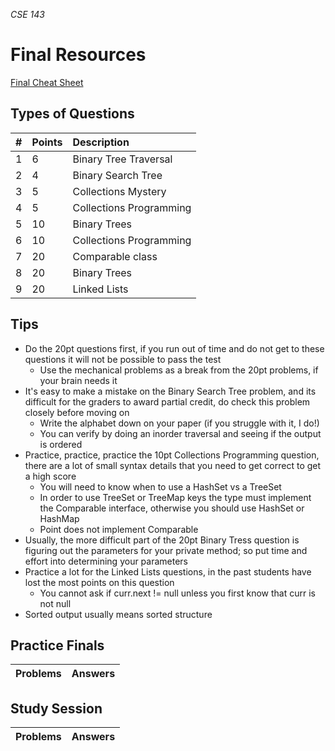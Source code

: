 _CSE 143_
# Final Resources

[Final Cheat Sheet](final-cheat-sheet.md)

## Types of Questions

| # | Points | Description |
| :--- | :--- | :--- |
| 1 | 6 | Binary Tree Traversal |
| 2 | 4 | Binary Search Tree |
| 3 | 5 | Collections Mystery |
| 4 | 5 | Collections Programming |
| 5 | 10 | Binary Trees |
| 6 | 10 | Collections Programming |
| 7 | 20 | Comparable class |
| 8 | 20 | Binary Trees |
| 9 | 20 | Linked Lists |

## Tips
* Do the 20pt questions first, if you run out of time and do not get to these questions it will not be possible to pass the test
  * Use the mechanical problems as a break from the 20pt problems, if your brain needs it
* It's easy to make a mistake on the Binary Search Tree problem, and its difficult for the graders to award partial credit, do check this problem closely before moving on
  * Write the alphabet down on your paper (if you struggle with it, I do!)
  * You can verify by doing an inorder traversal and seeing if the output is ordered
* Practice, practice, practice the 10pt Collections Programming question, there are a lot of small syntax details that you need to get correct to get a high score
  * You will need to know when to use a HashSet vs a TreeSet
  * In order to use TreeSet or TreeMap keys the type must implement the Comparable interface, otherwise you should use HashSet or HashMap
  * Point does not implement Comparable
* Usually, the more difficult part of the 20pt Binary Tress question is figuring out the parameters for your private method; so put time and effort into determining your parameters
* Practice a lot for the Linked Lists questions, in the past students have lost the most points on this question
  * You cannot ask if curr.next != null unless you first know that curr is not null
* Sorted output usually means sorted structure

## Practice Finals

| __Problems__ | __Answers__ |
| :--- | :--- |

## Study Session

| Problems | Answers |
| :--- | :--- |